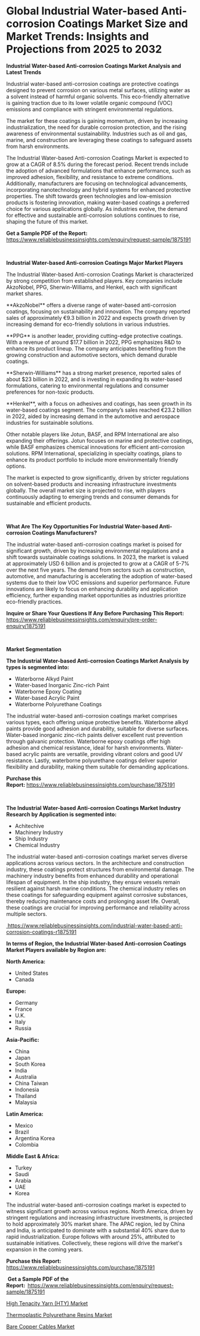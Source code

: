 <p><h1>Global Industrial Water-based Anti-corrosion Coatings Market Size and Market Trends: Insights and Projections from 2025 to 2032</h1></p><p><strong>Industrial Water-based Anti-corrosion Coatings Market Analysis and Latest Trends</strong></p>
<p><p>Industrial water-based anti-corrosion coatings are protective coatings designed to prevent corrosion on various metal surfaces, utilizing water as a solvent instead of harmful organic solvents. This eco-friendly alternative is gaining traction due to its lower volatile organic compound (VOC) emissions and compliance with stringent environmental regulations. </p><p>The market for these coatings is gaining momentum, driven by increasing industrialization, the need for durable corrosion protection, and the rising awareness of environmental sustainability. Industries such as oil and gas, marine, and construction are leveraging these coatings to safeguard assets from harsh environments. </p><p>The Industrial Water-based Anti-corrosion Coatings Market is expected to grow at a CAGR of 8.5% during the forecast period. Recent trends include the adoption of advanced formulations that enhance performance, such as improved adhesion, flexibility, and resistance to extreme conditions. Additionally, manufacturers are focusing on technological advancements, incorporating nanotechnology and hybrid systems for enhanced protective properties. The shift towards green technologies and low-emission products is fostering innovation, making water-based coatings a preferred choice for various applications globally. As industries evolve, the demand for effective and sustainable anti-corrosion solutions continues to rise, shaping the future of this market.</p></p>
<p><strong>Get a Sample PDF of the Report:&nbsp;</strong> <a href="https://www.reliablebusinessinsights.com/enquiry/request-sample/1875191?utm_campaign=1106&utm_medium=2&utm_source=Github&utm_content=ia&utm_term=04022025&utm_id=industrial-water-based-anti-corrosion-coatings">https://www.reliablebusinessinsights.com/enquiry/request-sample/1875191</a></p>
<p>&nbsp;</p>
<p><strong>Industrial Water-based Anti-corrosion Coatings Major Market Players</strong></p>
<p><p>The Industrial Water-based Anti-corrosion Coatings Market is characterized by strong competition from established players. Key companies include AkzoNobel, PPG, Sherwin-Williams, and Henkel, each with significant market shares.</p><p>**AkzoNobel** offers a diverse range of water-based anti-corrosion coatings, focusing on sustainability and innovation. The company reported sales of approximately €9.3 billion in 2022 and expects growth driven by increasing demand for eco-friendly solutions in various industries.</p><p>**PPG** is another leader, providing cutting-edge protective coatings. With a revenue of around $17.7 billion in 2022, PPG emphasizes R&D to enhance its product lineup. The company anticipates benefiting from the growing construction and automotive sectors, which demand durable coatings.</p><p>**Sherwin-Williams** has a strong market presence, reported sales of about $23 billion in 2022, and is investing in expanding its water-based formulations, catering to environmental regulations and consumer preferences for non-toxic products.</p><p>**Henkel**, with a focus on adhesives and coatings, has seen growth in its water-based coatings segment. The company’s sales reached €23.2 billion in 2022, aided by increasing demand in the automotive and aerospace industries for sustainable solutions.</p><p>Other notable players like Jotun, BASF, and RPM International are also expanding their offerings. Jotun focuses on marine and protective coatings, while BASF emphasizes chemical innovations for efficient anti-corrosion solutions. RPM International, specializing in specialty coatings, plans to enhance its product portfolio to include more environmentally friendly options.</p><p>The market is expected to grow significantly, driven by stricter regulations on solvent-based products and increasing infrastructure investments globally. The overall market size is projected to rise, with players continuously adapting to emerging trends and consumer demands for sustainable and efficient products.</p></p>
<p>&nbsp;</p>
<p><strong>What Are The Key Opportunities For Industrial Water-based Anti-corrosion Coatings Manufacturers?</strong></p>
<p><p>The industrial water-based anti-corrosion coatings market is poised for significant growth, driven by increasing environmental regulations and a shift towards sustainable coatings solutions. In 2023, the market is valued at approximately USD 6 billion and is projected to grow at a CAGR of 5-7% over the next five years. The demand from sectors such as construction, automotive, and manufacturing is accelerating the adoption of water-based systems due to their low VOC emissions and superior performance. Future innovations are likely to focus on enhancing durability and application efficiency, further expanding market opportunities as industries prioritize eco-friendly practices.</p></p>
<p><strong>Inquire or Share Your Questions If Any Before Purchasing This Report:</strong> <a href="https://www.reliablebusinessinsights.com/enquiry/pre-order-enquiry/1875191?utm_campaign=1106&utm_medium=2&utm_source=Github&utm_content=ia&utm_term=04022025&utm_id=industrial-water-based-anti-corrosion-coatings">https://www.reliablebusinessinsights.com/enquiry/pre-order-enquiry/1875191</a></p>
<p>&nbsp;</p>
<p><strong>Market Segmentation</strong></p>
<p><strong>The Industrial Water-based Anti-corrosion Coatings Market Analysis by types is segmented into:</strong></p>
<p><ul><li>Waterborne Alkyd Paint</li><li>Water-based Inorganic Zinc-rich Paint</li><li>Waterborne Epoxy Coating</li><li>Water-based Acrylic Paint</li><li>Waterborne Polyurethane Coatings</li></ul></p>
<p><p>The industrial water-based anti-corrosion coatings market comprises various types, each offering unique protective benefits. Waterborne alkyd paints provide good adhesion and durability, suitable for diverse surfaces. Water-based inorganic zinc-rich paints deliver excellent rust prevention through galvanic protection. Waterborne epoxy coatings offer high adhesion and chemical resistance, ideal for harsh environments. Water-based acrylic paints are versatile, providing vibrant colors and good UV resistance. Lastly, waterborne polyurethane coatings deliver superior flexibility and durability, making them suitable for demanding applications.</p></p>
<p><strong>Purchase this Report:&nbsp;</strong><a href="https://www.reliablebusinessinsights.com/purchase/1875191?utm_campaign=1106&utm_medium=2&utm_source=Github&utm_content=ia&utm_term=04022025&utm_id=industrial-water-based-anti-corrosion-coatings">https://www.reliablebusinessinsights.com/purchase/1875191</a></p>
<p>&nbsp;</p>
<p><strong>The Industrial Water-based Anti-corrosion Coatings Market Industry Research by Application is segmented into:</strong></p>
<p><ul><li>Achitechive</li><li>Machinery Industry</li><li>Ship Industry</li><li>Chemical Industry</li></ul></p>
<p><p>The industrial water-based anti-corrosion coatings market serves diverse applications across various sectors. In the architecture and construction industry, these coatings protect structures from environmental damage. The machinery industry benefits from enhanced durability and operational lifespan of equipment. In the ship industry, they ensure vessels remain resilient against harsh marine conditions. The chemical industry relies on these coatings for safeguarding equipment against corrosive substances, thereby reducing maintenance costs and prolonging asset life. Overall, these coatings are crucial for improving performance and reliability across multiple sectors.</p></p>
<p><a href="https://www.reliablebusinessinsights.com/industrial-water-based-anti-corrosion-coatings-r1875191?utm_campaign=1106&utm_medium=2&utm_source=Github&utm_content=ia&utm_term=04022025&utm_id=industrial-water-based-anti-corrosion-coatings">&nbsp;https://www.reliablebusinessinsights.com/industrial-water-based-anti-corrosion-coatings-r1875191</a></p>
<p><strong>In terms of Region, the Industrial Water-based Anti-corrosion Coatings Market Players available by Region are:</strong></p>
<p>
    <p> <strong> North America: </strong>
        <ul>
            <li>United States</li>
            <li>Canada</li>
        </ul>
        </p> 
    <p> <strong> Europe: </strong>
        <ul>
            <li>Germany</li>
            <li>France</li>
            <li>U.K.</li>
            <li>Italy</li>
            <li>Russia</li>
        </ul>
        </p> 
    <p> <strong> Asia-Pacific: </strong>
        <ul>
            <li>China</li>
            <li>Japan</li>
            <li>South Korea</li>
            <li>India</li>
            <li>Australia</li>
            <li>China Taiwan</li>
            <li>Indonesia</li>
            <li>Thailand</li>
            <li>Malaysia</li>
        </ul>
        </p> 
    <p> <strong> Latin America: </strong>
        <ul>
            <li>Mexico</li>
            <li>Brazil</li>
            <li>Argentina Korea</li>
            <li>Colombia</li>
        </ul>
        </p> 
    <p> <strong> Middle East & Africa: </strong>
        <ul>
            <li>Turkey</li>
            <li>Saudi</li>
            <li>Arabia</li>
            <li>UAE</li>
            <li>Korea</li>
        </ul>
    </p>
    </p>
<p><p>The industrial water-based anti-corrosion coatings market is expected to witness significant growth across various regions. North America, driven by stringent regulations and increasing infrastructure investments, is projected to hold approximately 30% market share. The APAC region, led by China and India, is anticipated to dominate with a substantial 40% share due to rapid industrialization. Europe follows with around 25%, attributed to sustainable initiatives. Collectively, these regions will drive the market's expansion in the coming years.</p></p>
<p><strong>Purchase this Report: </strong><a href="https://www.reliablebusinessinsights.com/purchase/1875191?utm_campaign=1106&utm_medium=2&utm_source=Github&utm_content=ia&utm_term=04022025&utm_id=industrial-water-based-anti-corrosion-coatings">https://www.reliablebusinessinsights.com/purchase/1875191</a></p>
<p>&nbsp;<strong>Get a Sample PDF of the Report:&nbsp;&nbsp;</strong><a href="https://www.reliablebusinessinsights.com/enquiry/request-sample/1875191?utm_campaign=1106&utm_medium=2&utm_source=Github&utm_content=ia&utm_term=04022025&utm_id=industrial-water-based-anti-corrosion-coatings">https://www.reliablebusinessinsights.com/enquiry/request-sample/1875191</a></p>
<p><strong></strong></p>
<p><p><a href="https://github.com/simurmarzoa/Market-Research-Report-List-1/blob/main/high-tenacity-yarn-hty-market.md?utm_campaign=1106&utm_medium=2&utm_source=Github&utm_content=ia&utm_term=04022025&utm_id=industrial-water-based-anti-corrosion-coatings">High Tenacity Yarn (HTY) Market</a></p><p><a href="https://github.com/borgomornar/Market-Research-Report-List-1/blob/main/thermoplastic-polyurethane-resins-market.md?utm_campaign=1106&utm_medium=2&utm_source=Github&utm_content=ia&utm_term=04022025&utm_id=industrial-water-based-anti-corrosion-coatings">Thermoplastic Polyurethane Resins Market</a></p><p><a href="https://github.com/gethunsides/Market-Research-Report-List-1/blob/main/bare-copper-cables-market.md?utm_campaign=1106&utm_medium=2&utm_source=Github&utm_content=ia&utm_term=04022025&utm_id=industrial-water-based-anti-corrosion-coatings">Bare Copper Cables Market</a></p></p>